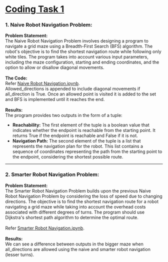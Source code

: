 # [Coding Task 1](/Coding%20Task%201/Coding%20Task%201%20Report.pdf)
### 1. Naive Robot Navigation Problem:
**Problem Statement:**<br>
The Naive Robot Navigation Problem involves designing a program to navigate a grid maze using a Breadth-First Search (BFS) algorithm. The robot's objective is to find the shortest navigation route while following only white tiles. The program takes into account various input parameters, including the maze configuration, starting and ending coordinates, and the option to allow or disallow diagonal movements. <br><br>
**The Code:**<br>
Refer [Naive Robot Navigation.ipynb](/Coding%20Task%201/Naive%20Robot%20Navigation.ipynb).<br>
Allowed_directions is appended to include diagonal movements if all_direction is True. Once an allowed point is visited it is added to the set and BFS is implemented until it reaches the end. 
<br><br>
**Results:**<br>
The program provides two outputs in the form of a tuple:<br>

 - **Reachability:** The first element of the tuple is a boolean value that indicates whether the endpoint is reachable from the starting point. It returns True if the endpoint is reachable and False if it is not.
- **Navigation Path:** The second element of the tuple is a list that represents the navigation plan for the robot. This list contains a sequence of coordinates representing the path from the starting point to the endpoint, considering the shortest possible route.
****
### 2. Smarter Robot Navigation Problem:
**Problem Statement:**<br>
The Smarter Robot Navigation Problem builds upon the previous Naive Robot Navigation Problem by considering the loss of speed due to changing directions. The objective is to find the shortest navigation route for a robot navigating a grid maze while taking into account the overhead costs associated with different degrees of turns. The program should use Dijkstra's shortest path algorithm to determine the optimal route.
<br>
<br>
Refer [Smarter Robot Navigation.ipynb](/Coding%20Task%201/Smarter%20Robot%20Navigation.ipynb).
<br><br>
**Results:** <br>
We can see a difference between outputs in the bigger maze when all_directions are allowed using the naive and smarter robot navigation (lesser turns).
